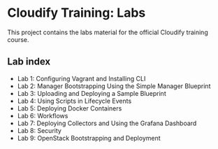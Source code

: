 # Cloudify Training: Labs

This project contains the labs material for the official Cloudify training course.

## Lab index

* Lab 1: Configuring Vagrant and Installing CLI
* Lab 2: Manager Bootstrapping Using the Simple Manager Blueprint
* Lab 3: Uploading and Deploying a Sample Blueprint
* Lab 4: Using Scripts in Lifecycle Events
* Lab 5: Deploying Docker Containers
* Lab 6: Workflows
* Lab 7: Deploying Collectors and Using the Grafana Dashboard
* Lab 8: Security
* Lab 9: OpenStack Bootstrapping and Deployment
